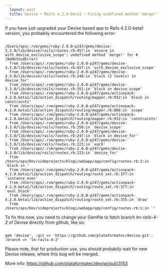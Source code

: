 ```yaml
---
  layout: post
  title: Devise + Rails 4.2.0-beta1 - fixing undefined method 'merge!' 
---
```


If you have just upgraded your Devise based app to Rails 4.2.0-beta1 version, you probabily encountered the following error:

<code>
/Users/aps/.rvm/gems/ruby-2.0.0-p247/gems/devise-3.3.0/lib/devise/rails/routes.rb:457:in `ensure in with_devise_exclusive_scope': undefined method `merge!' for #<ActionDispatch::Routing::Mapper::Scope:0x007fb0d52ccf08> (NoMethodError)
  from /Users/aps/.rvm/gems/ruby-2.0.0-p247/gems/devise-3.3.0/lib/devise/rails/routes.rb:457:in `with_devise_exclusive_scope'
  from /Users/aps/.rvm/gems/ruby-2.0.0-p247/gems/devise-3.3.0/lib/devise/rails/routes.rb:248:in `block (2 levels) in devise_for'
  from /Users/aps/.rvm/gems/ruby-2.0.0-p247/gems/devise-3.3.0/lib/devise/rails/routes.rb:351:in `block in devise_scope'
  from /Users/aps/.rvm/gems/ruby-2.0.0-p247/gems/actionpack-4.2.0.beta1/lib/action_dispatch/routing/mapper.rb:932:in `block in constraints'
  from /Users/aps/.rvm/gems/ruby-2.0.0-p247/gems/actionpack-4.2.0.beta1/lib/action_dispatch/routing/mapper.rb:808:in `scope'
  from /Users/aps/.rvm/gems/ruby-2.0.0-p247/gems/actionpack-4.2.0.beta1/lib/action_dispatch/routing/mapper.rb:932:in `constraints'
  from /Users/aps/.rvm/gems/ruby-2.0.0-p247/gems/devise-3.3.0/lib/devise/rails/routes.rb:350:in `devise_scope'
  from /Users/aps/.rvm/gems/ruby-2.0.0-p247/gems/devise-3.3.0/lib/devise/rails/routes.rb:247:in `block in devise_for'
  from /Users/aps/.rvm/gems/ruby-2.0.0-p247/gems/devise-3.3.0/lib/devise/rails/routes.rb:223:in `each'
  from /Users/aps/.rvm/gems/ruby-2.0.0-p247/gems/devise-3.3.0/lib/devise/rails/routes.rb:223:in `devise_for'
  from /Users/aps/Dev/sideprojects/blogi/webapp/app/config/routes.rb:2:in `block in <top (required)>'
  from /Users/aps/.rvm/gems/ruby-2.0.0-p247/gems/actionpack-4.2.0.beta1/lib/action_dispatch/routing/route_set.rb:377:in `instance_exec'
  from /Users/aps/.rvm/gems/ruby-2.0.0-p247/gems/actionpack-4.2.0.beta1/lib/action_dispatch/routing/route_set.rb:377:in `eval_block'
  from /Users/aps/.rvm/gems/ruby-2.0.0-p247/gems/actionpack-4.2.0.beta1/lib/action_dispatch/routing/route_set.rb:355:in `draw'
  from /Users/aps/Dev/sideprojects/blogi/webapp/app/config/routes.rb:1:in `<top (required)>'
</code>

To fix this now, you need to change your Gemfile to fetch branch _lm-rails-4-2_ of Devise directly from github, like so:

<code>
gem 'devise', :git => 'https://github.com/plataformatec/devise.git', :branch => 'lm-rails-4-2'
</code>

Please note, that for production use, you should probabily wait for new Devise release, where this bug will be merged.

More info: https://github.com/plataformatec/devise/pull/3153
